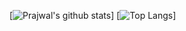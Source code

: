 [![Prajwal's github stats](https://github-readme-stats.vercel.app/api?username=prajwalmani&count_private=true&show_icons=true&theme=dark )]
[![Top Langs](https://github-readme-stats.vercel.app/api/top-langs/?username=prajwalmani&layout=compact)]


